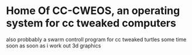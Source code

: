 # Home Of CC-CWEOS, an operating system for cc tweaked computers

also probbably a swarm controll program for cc tweaked turtles some time soon as soon as i work out 3d graphics

